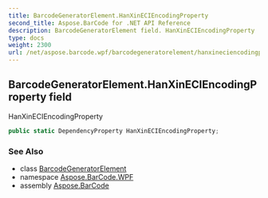 ```yaml
---
title: BarcodeGeneratorElement.HanXinECIEncodingProperty
second_title: Aspose.BarCode for .NET API Reference
description: BarcodeGeneratorElement field. HanXinECIEncodingProperty
type: docs
weight: 2300
url: /net/aspose.barcode.wpf/barcodegeneratorelement/hanxineciencodingproperty/
---
```

## BarcodeGeneratorElement.HanXinECIEncodingProperty field

HanXinECIEncodingProperty

```csharp
public static DependencyProperty HanXinECIEncodingProperty;
```

### See Also

* class [BarcodeGeneratorElement](../)
* namespace [Aspose.BarCode.WPF](../../../aspose.barcode.wpf/)
* assembly [Aspose.BarCode](../../../)


